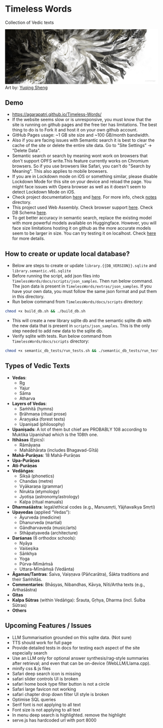 # Timeless Words
Collection of Vedic texts

![alt text](https://github.com/agarapatri/Timeless-Words/blob/main/extras/banner.png)
Art by: [Yuqing Sheng](x.com/merasgar)



## Demo
* https://agarapatri.github.io/Timeless-Words/
* If the website seems slow or is unresponsive, you must know that the site is running on github pages and the free tier has limitations. The best thing to do is to Fork it and host it on your own github account. 
* GitHub Pages usage: ~1 GB site size and ~100 GB/month bandwidth.
* Also if you are facing issues with Semantic search it is best to clear the cache of the site or delete the entire site data. Go to "Site Settings" -> "Delete Data".
* Semantic search or search by meaning wont work on browsers that don't support OPFS write.This feature currently works on Chromium browsers. So if you use browsers like Safari, you can't do "Search by Meaning". This also applies to mobile browsers.
* If you are in Lockdown mode on iOS or something similar, please disable Lockdown Mode for this site on your device and reload the page. You might face issues with Opera browser as well as it doesn't seem to detect Lockdown Mode on iOS.
* Check project documentation [here](https://github.com/agarapatri/Timeless-Words/tree/main/notes/project_docs.md) and [here](https://github.com/agarapatri/Timeless-Words/tree/main/notes/project_flow.md). For more info, check [notes](https://github.com/agarapatri/Timeless-Words/tree/main/notes) directory.
* This project used Web Assembly. Check browser support [here](https://github.com/agarapatri/Timeless-Words/tree/main/notes/web_assembly_support.md). Check DB Schema [here](https://github.com/agarapatri/Timeless-Words/tree/main/notes/db_schema.md).
* To get better accuracy in semantic search, replace the existing model with more powerful models available on Huggingface. However, you will face size limitations hosting it on github as the more accurate models seem to be larger in size. You can try testing it on localhost. Check [here](https://github.com/agarapatri/Timeless-Words/tree/main/notes/vec_search_model_update.md) for more details.



## How to create or update local database?
* Below are steps to create or update `library.{{DB_VERSION}}.sqlite` and `library.semantic.v01.sqlite`
* Before running the script, add json files into `TimelessWords/docs/scripts/json_samples`. Then run below command. The json data is present in `TimelessWords/extras/json_samples`. If you have your own data, you must follow the same json format and put them in this directory.
* Run below command from `TimelessWords/docs/scripts` directory: 
```bash
chmod +x build_db.sh && ./build_db.sh
```
* This will create a new library sqlite db and the semantic sqlite db with the new data that is present in `scripts/json_samples`. This is the only step needed to add new data to the sqlite db.
* Verify sqlite with tests. Run below command from `TimelessWords/docs/scripts` directory:
```bash
chmod +x semantic_db_tests/run_tests.sh && ./semantic_db_tests/run_tests.sh
```


## Types of Vedic Texts
* **Vedas**:
  * Ṛg
  * Yajur
  * Sāma
  * Atharva
* **Layers of Vedas**: 
  * Saṁhitā (hymns)
  * Brāhmaṇa (ritual prose)
  * Āraṇyaka (forest texts)
  * Upaniṣad (philosophy)
* **Upaniṣads**: A lot of them but chief are PROBABLY 108 according to Muktika Upanishad which is the 108th one.
* **Itihāsas** (Epics): 
  * Rāmāyaṇa
  * Mahābhārata (includes Bhagavad-Gītā)
* **Mahā-Purāṇas**: 18 Mahā-Purāṇas
* **Upa-Purāṇas**
* **Ati-Purāṇas**
* **Vedāṅgas**:
  * Śikṣā (phonetics)
  * Chandas (metre)
  * Vyākaraṇa (grammar)
  * Nirukta (etymology)
  * Jyotiṣa (astronomy/astrology)
  * Kalpa (ritual manuals)
* **Dharmaśāstra**: legal/ethical codes (e.g., Manusmṛti, Yājñavalkya Smṛti)
* **Upavedas** (applied “Vedas”): 
  * Āyurveda (medicine)
  * Dhanurveda (martial)
  * Gāndharvaveda (music/arts)
  * Sthāpatyaveda (architecture)
* **Darśanas** (6 orthodox schools): 
  * Nyāya
  * Vaiśeṣika
  * Sāṅkhya
  * Yoga
  * Pūrva-Mīmāṁsā
  * Uttara-Mīmāṁsā (Vedānta)
* **Āgamas/Tantras**: Śaiva, Vaiṣṇava (Pāñcarātra), Śākta traditions and their Saṁhitās.
* **Commentaries**: Bhāṣyas, Nibandhas, Kāvya, Nīti/Artha texts (e.g., Arthaśāstra)
* **Gitas**
* **Kalpa Sūtras** (within Vedāṅga): Śrauta, Gṛhya, Dharma (incl. Śulba Sūtras)
* **Others**



## Upcoming Features / Issues

* LLM Summarisation grounded on this sqlite data. (Not sure)
* TTS should work for full page
* Provide detailed tests in docs for testing each aspect of the site especially search
* Use an LLM only for optional answer synthesis/rag-style summaries after retrieval; and even that can be on-device (WebLLM/Llama.cpp).
* minify css & js files
* Safari deep search icon is missing
* safari slider controls UI is broken
* safari home book type filter button is not a circle
* Safari large favicon not working
* safari chapter drop down filter UI style is broken
* Optimise SQL queries
* Serif font is not applying to all text
* Font size is not applying to all text
* In menu deep search is highlighted. remove the highlight
* serve.js has hardcoded url with port 8000
